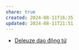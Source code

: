 ```yaml
---
share: true
created: 2024-08-11T16:35
updated: 2024-08-11T21:51
---
```

- [Deleuze dao động tử](../../Tri%E1%BA%BFt%20h%E1%BB%8Dc/Deleuze%20dao%20%C4%91%E1%BB%99ng%20t%E1%BB%AD.md)
